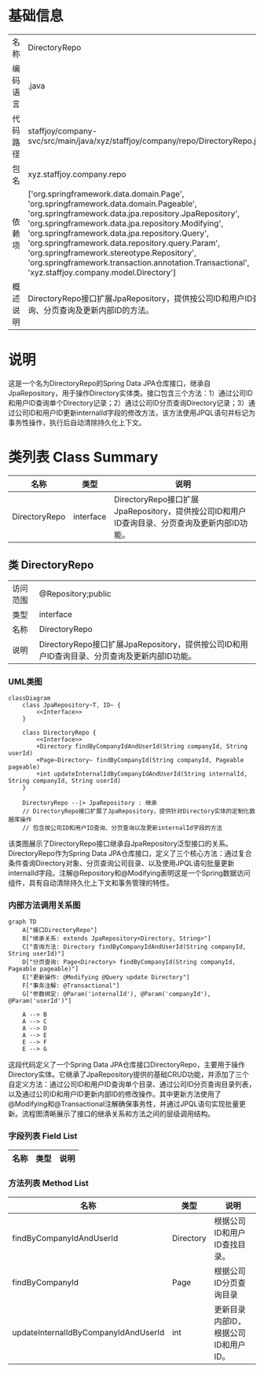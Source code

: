 # 基础信息

|      |      |
|------|------|
| 名称 | DirectoryRepo |
| 编码语言 | .java |
| 代码路径 | staffjoy/company-svc/src/main/java/xyz/staffjoy/company/repo/DirectoryRepo.java |
| 包名 | xyz.staffjoy.company.repo |
| 依赖项 | ['org.springframework.data.domain.Page', 'org.springframework.data.domain.Pageable', 'org.springframework.data.jpa.repository.JpaRepository', 'org.springframework.data.jpa.repository.Modifying', 'org.springframework.data.jpa.repository.Query', 'org.springframework.data.repository.query.Param', 'org.springframework.stereotype.Repository', 'org.springframework.transaction.annotation.Transactional', 'xyz.staffjoy.company.model.Directory'] |
| 概述说明 | DirectoryRepo接口扩展JpaRepository，提供按公司ID和用户ID查询、分页查询及更新内部ID的方法。 |

# 说明

这是一个名为DirectoryRepo的Spring Data JPA仓库接口，继承自JpaRepository，用于操作Directory实体类。接口包含三个方法：1）通过公司ID和用户ID查询单个Directory记录；2）通过公司ID分页查询Directory记录；3）通过公司ID和用户ID更新internalId字段的修改方法，该方法使用JPQL语句并标记为事务性操作，执行后自动清除持久化上下文。

# 类列表 Class Summary

| 名称   | 类型  | 说明 |
|-------|------|-------------|
| DirectoryRepo | interface | DirectoryRepo接口扩展JpaRepository，提供按公司ID和用户ID查询目录、分页查询及更新内部ID功能。 |



## 类 DirectoryRepo

|      |      |
|------|------|
| 访问范围 | @Repository;public |
| 类型 | interface |
| 名称 | DirectoryRepo |
| 说明 | DirectoryRepo接口扩展JpaRepository，提供按公司ID和用户ID查询目录、分页查询及更新内部ID功能。 |


### UML类图

```mermaid
classDiagram
    class JpaRepository~T, ID~ {
        <<Interface>>
    }

    class DirectoryRepo {
        <<Interface>>
        +Directory findByCompanyIdAndUserId(String companyId, String userId)
        +Page~Directory~ findByCompanyId(String companyId, Pageable pageable)
        +int updateInternalIdByCompanyIdAndUserId(String internalId, String companyId, String userId)
    }

    DirectoryRepo --|> JpaRepository : 继承
    // DirectoryRepo接口扩展了JpaRepository，提供针对Directory实体的定制化数据库操作
    // 包含按公司ID和用户ID查询、分页查询以及更新internalId字段的方法
```

该类图展示了DirectoryRepo接口继承自JpaRepository泛型接口的关系。DirectoryRepo作为Spring Data JPA仓库接口，定义了三个核心方法：通过复合条件查询Directory对象、分页查询公司目录、以及使用JPQL语句批量更新internalId字段。注解@Repository和@Modifying表明这是一个Spring数据访问组件，具有自动清除持久化上下文和事务管理的特性。


### 内部方法调用关系图

```mermaid
graph TD
    A["接口DirectoryRepo"]
    B["继承关系: extends JpaRepository<Directory, String>"]
    C["查询方法: Directory findByCompanyIdAndUserId(String companyId, String userId)"]
    D["分页查询: Page<Directory> findByCompanyId(String companyId, Pageable pageable)"]
    E["更新操作: @Modifying @Query update Directory"]
    F["事务注解: @Transactional"]
    G["参数绑定: @Param('internalId'), @Param('companyId'), @Param('userId')"]

    A --> B
    A --> C
    A --> D
    A --> E
    E --> F
    E --> G
```

这段代码定义了一个Spring Data JPA仓库接口DirectoryRepo，主要用于操作Directory实体。它继承了JpaRepository提供的基础CRUD功能，并添加了三个自定义方法：通过公司ID和用户ID查询单个目录、通过公司ID分页查询目录列表，以及通过公司ID和用户ID更新内部ID的修改操作。其中更新方法使用了@Modifying和@Transactional注解确保事务性，并通过JPQL语句实现批量更新。流程图清晰展示了接口的继承关系和方法之间的层级调用结构。

### 字段列表 Field List

| 名称  | 类型  | 说明 |
|-------|-------|------|

### 方法列表 Method List

| 名称  | 类型  | 说明 |
|-------|-------|------|
| findByCompanyIdAndUserId | Directory | 根据公司ID和用户ID查找目录。 |
| findByCompanyId | Page<Directory> | 根据公司ID分页查询目录 |
| updateInternalIdByCompanyIdAndUserId | int | 更新目录内部ID，根据公司ID和用户ID。 |




